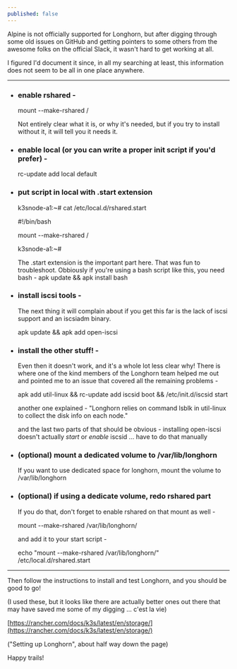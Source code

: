 ```yaml
---
published: false
---
```

Alpine is not officially supported for Longhorn, but after digging through some old issues on GitHub and getting pointers to some others from the awesome folks on the official Slack, it wasn't hard to get working at all.

I figured I'd document it since, in all my searching at least, this information does not seem to be all in one place anywhere.

---

* ### enable rshared -

    mount --make-rshared /

    Not entirely clear what it is, or why it's needed, but if you try to install without it, it will tell you it needs it.


* ### enable local (or you can write a proper init script if you'd prefer) -

    rc-update add local default


* ### put script in local with .start extension

    k3snode-a1:~# cat /etc/local.d/rshared.start
    
    #!/bin/bash
    
    mount --make-rshared /
    
    k3snode-a1:~#

    The .start extension is the important part here.  That was fun to troubleshoot.
Obbiously if you're using a bash script like this, you need bash - apk update && apk install bash


* ### install iscsi tools -

    The next thing it will complain about if you get this far is the lack of iscsi support and an iscsiadm binary.

    apk update && apk add open-iscsi


* ### install the other stuff! -

    Even then it doesn't work, and it's a whole lot less clear why!  There is where one of the kind members of the Longhorn team helped me out and pointed me to an issue that covered all the remaining problems -

    apk add util-linux && rc-update add iscsid boot && /etc/init.d/iscsid start

    another one explained - "Longhorn relies on command lsblk in util-linux to collect the disk info on each node."

    and the last two parts of that should be obvious - installing open-iscsi doesn't actually *start* or *enable* iscsid ... have to do that manually


* ### (optional) mount a dedicated volume to /var/lib/longhorn

    If you want to use dedicated space for longhorn, mount the volume to /var/lib/longhorn


* ### (optional) if using a dedicate volume, redo rshared part

    If you do that, don't forget to enable rshared on that mount as well -

    mount --make-rshared /var/lib/longhorn/

    and add it to your start script -

    echo "mount --make-rshared /var/lib/longhorn/"  /etc/local.d/rshared.start


---

Then follow the instructions to install and test Longhorn, and you should be good to go!

(I used these, but it looks like there are actually better ones out there that may have saved me some of my digging ... c'est la vie)

[https://rancher.com/docs/k3s/latest/en/storage/](https://rancher.com/docs/k3s/latest/en/storage/)

("Setting up Longhorn", about half way down the page)


Happy trails!
